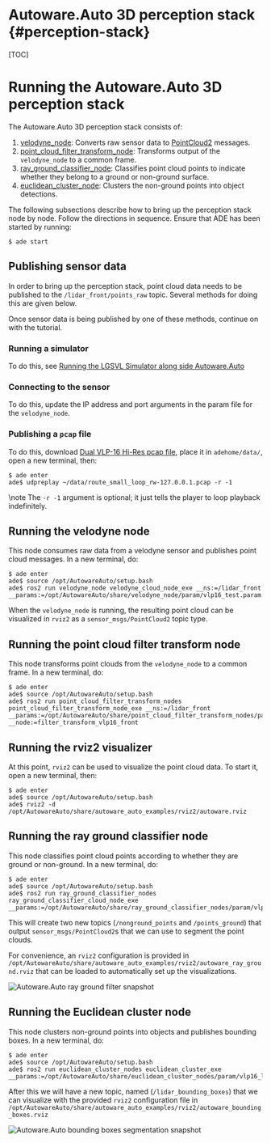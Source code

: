 Autoware.Auto 3D perception stack {#perception-stack}
============

[TOC]

# Running the Autoware.Auto 3D perception stack

The Autoware.Auto 3D perception stack consists of:

1. [velodyne_node](https://gitlab.com/autowarefoundation/autoware.auto/AutowareAuto/tree/master/src/drivers/velodyne_node): Converts raw sensor data to [PointCloud2](https://github.com/ros2/common_interfaces/blob/master/sensor_msgs/msg/PointCloud2.msg) messages.
2. [point_cloud_filter_transform_node](https://gitlab.com/autowarefoundation/autoware.auto/AutowareAuto/-/tree/master/src/perception/filters/point_cloud_filter_transform_nodes): Transforms output of the `velodyne_node` to a common frame.
3. [ray_ground_classifier_node](https://gitlab.com/autowarefoundation/autoware.auto/AutowareAuto/-/tree/master/src/perception/filters/ray_ground_classifier_nodes): Classifies point cloud points to indicate whether they belong to a ground or non-ground surface.
4. [euclidean_cluster_node](https://gitlab.com/autowarefoundation/autoware.auto/AutowareAuto/-/tree/master/src/perception/segmentation/euclidean_cluster_nodes): Clusters the non-ground points into object detections.

The following subsections describe how to bring up the perception stack node by node. Follow the directions in sequence. Ensure that ADE has been started by running:

```console
$ ade start
```

## Publishing sensor data

In order to bring up the perception stack, point cloud data needs to be published to the `/lidar_front/points_raw` topic. Several methods for doing this are given below.

Once sensor data is being published by one of these methods, continue on with the tutorial.

### Running a simulator

To do this, see [Running the LGSVL Simulator along side Autoware.Auto](lgsvl.html)

### Connecting to the sensor

To do this, update the IP address and port arguments in the param file for the `velodyne_node`.

### Publishing a `pcap` file

To do this, download [Dual VLP-16 Hi-Res pcap file](https://drive.google.com/open?id=1vNA009j-tsVVqSeYRCKh_G_tkJQrHvP-), place it in `adehome/data/`, open a new terminal, then:

```console
$ ade enter
ade$ udpreplay ~/data/route_small_loop_rw-127.0.0.1.pcap -r -1
```

\note
The `-r -1` argument is optional; it just tells the player to loop playback indefinitely.

## Running the velodyne node

This node consumes raw data from a velodyne sensor and publishes point cloud messages. In a new terminal, do:

```console
$ ade enter
ade$ source /opt/AutowareAuto/setup.bash
ade$ ros2 run velodyne_node velodyne_cloud_node_exe __ns:=/lidar_front __params:=/opt/AutowareAuto/share/velodyne_node/param/vlp16_test.param.yaml
```

When the `velodyne_node` is running, the resulting point cloud can be visualized in `rviz2` as a `sensor_msgs/PointCloud2` topic type.

## Running the point cloud filter transform node

This node transforms point clouds from the `velodyne_node` to a common frame. In a new terminal, do:

```console
$ ade enter
ade$ source /opt/AutowareAuto/setup.bash
ade$ ros2 run point_cloud_filter_transform_nodes point_cloud_filter_transform_node_exe __ns:=/lidar_front __params:=/opt/AutowareAuto/share/point_cloud_filter_transform_nodes/param/vlp16_sim_lexus_filter_transform.param.yaml __node:=filter_transform_vlp16_front
```
## Running the rviz2 visualizer

At this point, `rviz2` can be used to visualize the point cloud data. To start it, open a new terminal, then:

```console
$ ade enter
ade$ source /opt/AutowareAuto/setup.bash
ade$ rviz2 -d /opt/AutowareAuto/share/autoware_auto_examples/rviz2/autoware.rviz
```

## Running the ray ground classifier node

This node classifies point cloud points according to whether they are ground or non-ground. In a new terminal, do:

```console
$ ade enter
ade$ source /opt/AutowareAuto/setup.bash
ade$ ros2 run ray_ground_classifier_nodes ray_ground_classifier_cloud_node_exe __params:=/opt/AutowareAuto/share/ray_ground_classifier_nodes/param/vlp16_lexus.param.yaml
```

This will create two new topics (`/nonground_points` and `/points_ground`) that output
`sensor_msgs/PointCloud2`s that we can use to segment the point clouds.

For convenience, an `rviz2` configuration is provided in `/opt/AutowareAuto/share/autoware_auto_examples/rviz2/autoware_ray_ground.rviz` that can be loaded to automatically set up the visualizations.

![Autoware.Auto ray ground filter snapshot](autoware-auto-ray-ground-filter-smaller.png)

## Running the Euclidean cluster node

This node clusters non-ground points into objects and publishes bounding boxes. In a new terminal, do:

```console
$ ade enter
ade$ source /opt/AutowareAuto/setup.bash
ade$ ros2 run euclidean_cluster_nodes euclidean_cluster_exe __params:=/opt/AutowareAuto/share/euclidean_cluster_nodes/param/vlp16_lexus_cluster.param.yaml
```

After this we will have a new topic, named (`/lidar_bounding_boxes`) that we can visualize with the provided `rviz2` configuration file in `/opt/AutowareAuto/share/autoware_auto_examples/rviz2/autoware_bounding_boxes.rviz`

![Autoware.Auto bounding boxes segmentation snapshot](autoware-auto-bounding-boxes-smaller.png)
